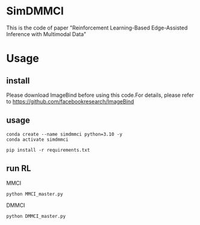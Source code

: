 # SimDMMCI
This is the code of paper "Reinforcement Learning-Based Edge-Assisted Inference with Multimodal Data"


# Usage
## install
Please download ImageBind before using this code.For details, please refer to https://github.com/facebookresearch/ImageBind

## usage
```shell
conda create --name simdmmci python=3.10 -y
conda activate simdmmci

pip install -r requirements.txt
```
## run RL
MMCI
```shell
python MMCI_master.py
```
DMMCI
```shell
python DMMCI_master.py
```





